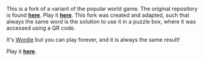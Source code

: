 
This is a fork of a variant of the popular world game. The original repository is found [**here**](https://github.com/lynn/hello-wordl). Play it [**here**](https://hellowordl.net/). This fork was created and adapted, such that always the same word is the solution to use it in a puzzle box, where it was accessed using a QR code. 

It's [Wordle](https://www.powerlanguage.co.uk/wordle/) but you can play forever, and it is always the same result!

Play it [**here**](http://caropen.github.io/wedding-wordl.).
